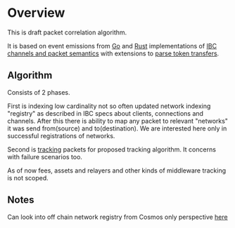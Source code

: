 # Overview

This is draft packet correlation algorithm.

It is based on event emissions from [Go](https://github.com/cosmos/ibc-go/blob/main/modules/core/04-channel/keeper/events.go) and [Rust](https://github.com/cosmos/ibc-rs/blob/main/crates/ibc/src/core/ics04_channel/events.rs) implementations of [IBC channels and packet semantics](https://github.com/dzmitry-lahoda-forks/ibc/blob/main/spec/core/ics-004-channel-and-packet-semantics/README.md) with extensions to [parse token transfers](https://github.com/dzmitry-lahoda-forks/ibc/tree/main/spec/app/ics-020-fungible-token-transfer).


## Algorithm 

Consists of 2 phases. 

First is indexing low cardinality not so often updated network indexing "registry" as described in IBC specs about clients, connections and channels. After this there is ability to map any packet to relevant "networks" it was send from(source) and to(destination). We are interested here only in successful registrations of networks.

Second is [tracking](./packet.go) packets for proposed tracking algorithm. It concerns with failure scenarios too.

As of now fees, assets and relayers and other kinds of middleware tracking is not scoped.

## Notes

Can look into off chain network registry from Cosmos only perspective [here](https://github.com/cosmos/chain-registry/) 

